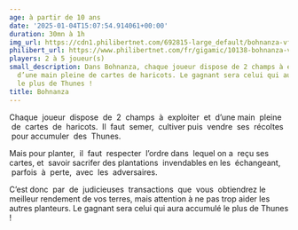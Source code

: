 ```yaml
---
age: à partir de 10 ans
date: '2025-01-04T15:07:54.914061+00:00'
duration: 30mn à 1h
img_url: https://cdn1.philibertnet.com/692815-large_default/bohnanza-vf-boite-metal.jpg
philibert_url: https://www.philibertnet.com/fr/gigamic/10138-bohnanza-vf-boite-metal-3421277803410.html
players: 2 à 5 joueur(s)
small_description: Dans Bohnanza, chaque joueur dispose de 2 champs à exploiter et
  d’une main pleine de cartes de haricots. Le gagnant sera celui qui aura accumulé
  le plus de Thunes !
title: Bohnanza
---
```




Chaque  joueur  dispose  de  2  champs  à  exploiter  et  d’une main  pleine  de  cartes  de  haricots.  Il  faut  semer,  cultiver puis  vendre  ses  récoltes  pour accumuler  des  Thunes.

Mais pour planter,  il  faut  respecter  l’ordre dans  lequel on a  reçu ses cartes, et  savoir sacrifer des plantations  invendables en les  échangeant,  parfois  à  perte,  avec  les  adversaires.

C’est donc  par  de  judicieuses  transactions  que  vous  obtiendrez le meilleur rendement de vos terres, mais attention à ne pas trop aider les autres planteurs. Le gagnant sera celui qui aura accumulé le plus de Thunes !